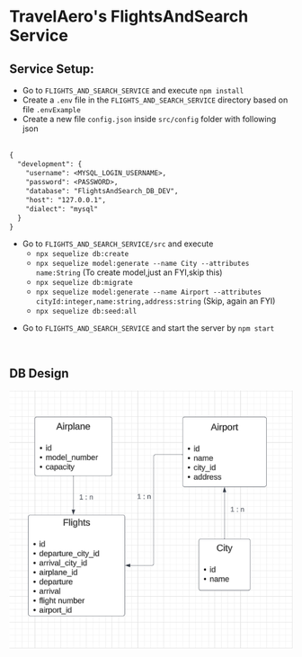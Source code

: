 # TravelAero's FlightsAndSearch Service 

## Service Setup:

- Go to `FLIGHTS_AND_SEARCH_SERVICE` and execute `npm install`
- Create a `.env` file in the `FLIGHTS_AND_SEARCH_SERVICE` directory based on file `.envExample` 
- Create a new  file `config.json` inside `src/config` folder with following json
 
```

{
  "development": {
    "username": <MYSQL_LOGIN_USERNAME>,
    "password": <PASSWORD>,
    "database": "FlightsAndSearch_DB_DEV",
    "host": "127.0.0.1",
    "dialect": "mysql"
  }
}

```
* Go to `FLIGHTS_AND_SEARCH_SERVICE/src` and execute 
  * `npx sequelize db:create`
  * `npx sequelize model:generate --name City --attributes name:String` (To create model,just an FYI,skip this)
  * `npx sequelize db:migrate`
  * `npx sequelize model:generate --name Airport --attributes cityId:integer,name:string,address:string` (Skip, again an FYI)
  * `npx sequelize db:seed:all`

- Go to `FLIGHTS_AND_SEARCH_SERVICE` and start the server by `npm start`

<br>

## DB Design

![Flight Search Database](src/assets/flightsAndSearch_DB_Design.png)